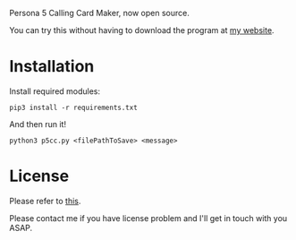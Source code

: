 Persona 5 Calling Card Maker, now open source.

You can try this without having to download the program at [my website](https://skyventuree.github.io/tools/p5cc).

# Installation
Install required modules:

`pip3 install -r requirements.txt`

And then run it!

`python3 p5cc.py <filePathToSave> <message>`

# License
Please refer to [this](https://skyventuree.github.io/tools/p5cc/copyright.html).

Please contact me if you have license problem and I'll get in touch with you ASAP.